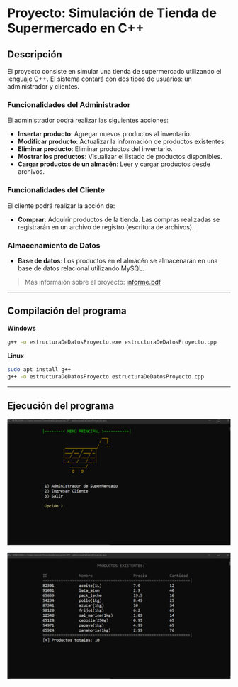 # Proyecto: Simulación de Tienda de Supermercado en C++

## Descripción
El proyecto consiste en simular una tienda de supermercado utilizando el lenguaje C++. El sistema contará con dos tipos de usuarios: un administrador y clientes.

### Funcionalidades del Administrador
El administrador podrá realizar las siguientes acciones:
- **Insertar producto**: Agregar nuevos productos al inventario.
- **Modificar producto**: Actualizar la información de productos existentes.
- **Eliminar producto**: Eliminar productos del inventario.
- **Mostrar los productos**: Visualizar el listado de productos disponibles.
- **Cargar productos de un almacén**: Leer y cargar productos desde archivos.

### Funcionalidades del Cliente
El cliente podrá realizar la acción de:
- **Comprar**: Adquirir productos de la tienda. Las compras realizadas se registrarán en un archivo de registro (escritura de archivos).

### Almacenamiento de Datos
- **Base de datos**: Los productos en el almacén se almacenarán en una base de datos relacional utilizando MySQL.

> Más informaión sobre el proyecto: [informe.pdf](./informe.pdf)
----

## Compilación del programa
**Windows**

```cmd
g++ -o estructuraDeDatosProyecto.exe estructuraDeDatosProyecto.cpp
```

**Linux**

```bash
sudo apt install g++
g++ -o estructuraDeDatosProyecto estructuraDeDatosProyecto.cpp
```

---

## Ejecución del programa

![1.PNG](./public/1.PNG)

![2.PNG](./public/2.PNG)
